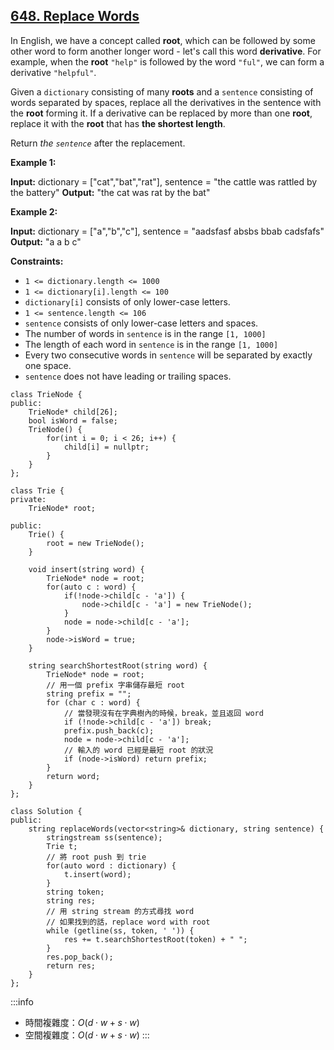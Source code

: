 ## [648\. Replace Words](https://leetcode.com/problems/replace-words/)

In English, we have a concept called **root**, which can be followed by some other word to form another longer word - let's call this word **derivative**. For example, when the **root** `"help"` is followed by the word `"ful"`, we can form a derivative `"helpful"`.

Given a `dictionary` consisting of many **roots** and a `sentence` consisting of words separated by spaces, replace all the derivatives in the sentence with the **root** forming it. If a derivative can be replaced by more than one **root**, replace it with the **root** that has **the shortest length**.

Return _the `sentence`_ after the replacement.

**Example 1:**

**Input:** dictionary = \["cat","bat","rat"\], sentence = "the cattle was rattled by the battery"
**Output:** "the cat was rat by the bat"

**Example 2:**

**Input:** dictionary = \["a","b","c"\], sentence = "aadsfasf absbs bbab cadsfafs"
**Output:** "a a b c"

**Constraints:**

-   `1 <= dictionary.length <= 1000`
-   `1 <= dictionary[i].length <= 100`
-   `dictionary[i]` consists of only lower-case letters.
-   `1 <= sentence.length <= 106`
-   `sentence` consists of only lower-case letters and spaces.
-   The number of words in `sentence` is in the range `[1, 1000]`
-   The length of each word in `sentence` is in the range `[1, 1000]`
-   Every two consecutive words in `sentence` will be separated by exactly one space.
-   `sentence` does not have leading or trailing spaces.

```cpp=
class TrieNode {
public:
    TrieNode* child[26];
    bool isWord = false;
    TrieNode() {
        for(int i = 0; i < 26; i++) {
            child[i] = nullptr;
        }
    }
};

class Trie {
private:
    TrieNode* root;

public:
    Trie() {
        root = new TrieNode();
    }

    void insert(string word) {
        TrieNode* node = root;
        for(auto c : word) {
            if(!node->child[c - 'a']) {
                node->child[c - 'a'] = new TrieNode();
            }
            node = node->child[c - 'a'];
        }
        node->isWord = true;
    }

    string searchShortestRoot(string word) {
        TrieNode* node = root;
        // 用一個 prefix 字串儲存最短 root
        string prefix = "";
        for (char c : word) {
            // 當發現沒有在字典樹內的時候，break，並且返回 word
            if (!node->child[c - 'a']) break;
            prefix.push_back(c);
            node = node->child[c - 'a'];
            // 輸入的 word 已經是最短 root 的狀況
            if (node->isWord) return prefix;
        }
        return word;
    }
};

class Solution {
public:
    string replaceWords(vector<string>& dictionary, string sentence) {
        stringstream ss(sentence);
        Trie t;
        // 將 root push 到 trie
        for(auto word : dictionary) {
            t.insert(word);
        }
        string token;
        string res;
        // 用 string stream 的方式尋找 word
        // 如果找到的話，replace word with root
        while (getline(ss, token, ' ')) {
            res += t.searchShortestRoot(token) + " ";
        }
        res.pop_back();
        return res;
    }
};
```

:::info
- 時間複雜度：$O(d \cdot w + s \cdot w)$
- 空間複雜度：$O(d \cdot w + s \cdot w)$
:::
